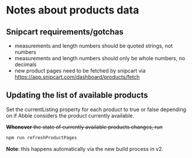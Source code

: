 # Notes about products data

## Snipcart requirements/gotchas

- measurements and length numbers should be quoted strings, not numbers
- measurements and length numbers should only be whole numbers, no decimals
- new product pages need to be fetched by snipcart via https://app.snipcart.com/dashboard/products/fetch

## Updating the list of available products

Set the currentListing property for each product to true or false depending on if Abbie considers the product currently available.

~~**Whenever** the state of currently available products changes, run~~

```bash
npm run refreshProductPages
```

**Note**: this happens automatically via the new build process in v2.
